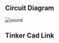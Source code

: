 ## Circuit Diagram
![sound](https://github.com/Instrumentation-Society-Of-India-VIT/Arduinova-2.0/assets/91112838/3c010d8c-23e5-48f9-a16c-56b1a164f4ef)


## Tinker Cad Link
